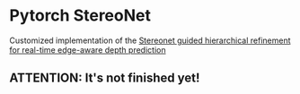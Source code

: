 # Pytorch StereoNet
Customized implementation of the [Stereonet guided hierarchical refinement for real-time edge-aware depth prediction](http://openaccess.thecvf.com/content_ECCV_2018/papers/Sameh_Khamis_StereoNet_Guided_Hierarchical_ECCV_2018_paper.pdf)

## ATTENTION: It's not finished yet!